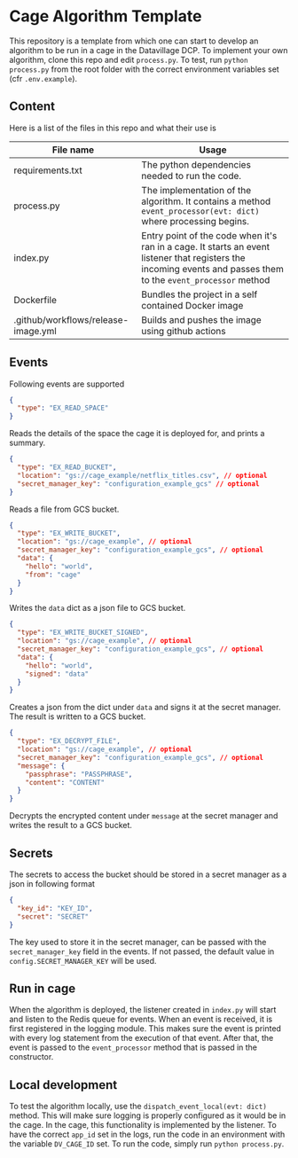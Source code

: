 # Cage Algorithm Template

This repository is a template from which one can start to develop an algorithm to be run in a cage in the Datavillage DCP.
To implement your own algorithm, clone this repo and edit `process.py`. To test, run `python process.py` from the root folder with the correct environment variables set (cfr `.env.example`).

## Content

Here is a list of the files in this repo and what their use is

| File name                           | Usage                                                                                                                                                           |
| ----------------------------------- | --------------------------------------------------------------------------------------------------------------------------------------------------------------- |
| requirements.txt                    | The python dependencies needed to run the code.                                                                                                                 |
| process.py                          | The implementation of the algorithm. It contains a method `event_processor(evt: dict)` where processing begins.                                                 |
| index.py                            | Entry point of the code when it's ran in a cage. It starts an event listener that registers the incoming events and passes them to the `event_processor` method |
| Dockerfile                          | Bundles the project in a self contained Docker image                                                                                                            |
| .github/workflows/release-image.yml | Builds and pushes the image using github actions                                                                                                                |

## Events

Following events are supported

```json
{
  "type": "EX_READ_SPACE"
}
```

Reads the details of the space the cage it is deployed for, and prints a summary.

```json
{
  "type": "EX_READ_BUCKET",
  "location": "gs://cage_example/netflix_titles.csv", // optional
  "secret_manager_key": "configuration_example_gcs" // optional
}
```

Reads a file from GCS bucket.

```json
{
  "type": "EX_WRITE_BUCKET",
  "location": "gs://cage_example", // optional
  "secret_manager_key": "configuration_example_gcs", // optional
  "data": {
    "hello": "world",
    "from": "cage"
  }
}
```

Writes the `data` dict as a json file to GCS bucket.

```json
{
  "type": "EX_WRITE_BUCKET_SIGNED",
  "location": "gs://cage_example", // optional
  "secret_manager_key": "configuration_example_gcs", // optional
  "data": {
    "hello": "world",
    "signed": "data"
  }
}
```

Creates a json from the dict under `data` and signs it at the secret manager. The result is written to a GCS bucket.

```json
{
  "type": "EX_DECRYPT_FILE",
  "location": "gs://cage_example", // optional
  "secret_manager_key": "configuration_example_gcs", // optional
  "message": {
    "passphrase": "PASSPHRASE",
    "content": "CONTENT"
  }
}
```

Decrypts the encrypted content under `message` at the secret manager and writes the result to a GCS bucket.

## Secrets

The secrets to access the bucket should be stored in a secret manager as a json in following format

```json
{
  "key_id": "KEY_ID",
  "secret": "SECRET"
}
```

The key used to store it in the secret manager, can be passed with the `secret_manager_key` field in the events. If not passed, the default value in `config.SECRET_MANAGER_KEY` will be used.

## Run in cage

When the algorithm is deployed, the listener created in `index.py` will start and listen to the Redis queue for events.
When an event is received, it is first registered in the logging module. This makes sure the event is printed with every log statement from the execution of that event.
After that, the event is passed to the `event_processor` method that is passed in the constructor.

## Local development

To test the algorithm locally, use the `dispatch_event_local(evt: dict)` method. This will make sure logging is properly configured as it would be in the cage. In the cage, this functionality is implemented by the listener.
To have the correct `app_id` set in the logs, run the code in an environment with the variable `DV_CAGE_ID` set.
To run the code, simply run `python process.py`.
